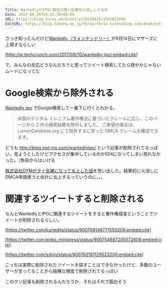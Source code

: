```yaml
---
Title: WantedlyがIPOに都合の悪い記事を火消ししてる件
Date: 2017-08-25T09:31:36+09:00
URL: https://blog.turai.work/entry/20170825/1503621096
EditURL: https://blog.hatena.ne.jp/thr3a/thr3a.hatenablog.com/atom/entry/8599973812291767085
---
```


さっき知ったんだけど[Wantedly（ウォンテッドリー）](https://www.wantedly.com/)が9月14日にマザーズに上場するらしい

[http://jp.techcrunch.com/2017/08/10/wantedly-ipo/:embed:cite]

で、みんなの反応どうなんだろうと思ってツイート検索してたら穏やかじゃないムードになってた

# Google検索から除外される

[Wantedly ipo](https://www.google.co.jp/search?q=Wantedly+ipo) でGoogle検索して一番下に行くとわかる。

> 米国のデジタル ミレニアム著作権法に基づいたクレームに応じ、このページから 2 件の検索結果を除外しました。
> ご希望の場合は、LumenDatabase.org にて除外するに至った DMCA クレームを確認できます。

どうも http://blog.inst-inc.com/wantedlyipo/ という記事が削除されてるっぽい。見ようとしたけどアクセスが集中しているのか504になってしまい見れなかった。（魚拓からはいける

[株式会社DYMがタイ全裸になって炎上した話](http://webweb.jp/blog/seo/dym-reputation/)を思い出した。結果的に火消しにDMCA申請使うと余計に炎上するっていうのに。。。

# 関連するツイートすると削除される

なんとWantedlyとIPOに関連するツイートをすると著作権侵害ということでツイートが削除されるらしい。

[https://twitter.com/kuriedits/status/900706146771550209:embed:cite]

[https://twitter.com/eriko_minipress/status/900754887205572608:embed:cite]

[https://twitter.com/sshin/status/900762181129523200:embed:cite]

こっちは実際に削除されたツイートを探すことはできなかったけど、多数のユーザーが言ってることから結構な頻度で削除されてるっぽい

このクソ記事も削除されるんだろうか、それはそれで面白そう

